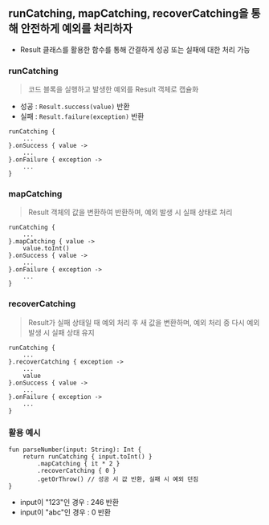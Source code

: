 ## runCatching, mapCatching, recoverCatching을 통해 안전하게 예외를 처리하자
- Result 클래스를 활용한 함수를 통해 간결하게 성공 또는 실패에 대한 처리 가능
### runCatching
> 코드 블록을 실행하고 발생한 예외를 Result 객체로 캡슐화
- 성공 : `Result.success(value)` 반환
- 실패 : `Result.failure(exception)` 반환
```
runCatching {
    ...
}.onSuccess { value ->
    ...
}.onFailure { exception ->
    ...
}
```
### mapCatching
> Result 객체의 값을 변환하여 반환하며, 예외 발생 시 실패 상태로 처리
```
runCatching {
    ...
}.mapCatching { value ->
    value.toInt()
}.onSuccess { value ->
    ...
}.onFailure { exception ->
    ...
}
```
### recoverCatching
> Result가 실패 상태일 때 예외 처리 후 새 값을 변환하며, 예외 처리 중 다시 예외 발생 시 실패 상태 유지
```
runCatching {
    ...
}.recoverCatching { exception ->
    ...
    value
}.onSuccess { value ->
    ...
}.onFailure { exception ->
    ...
}
```
### 활용 예시
```
fun parseNumber(input: String): Int {
    return runCatching { input.toInt() }
        .mapCatching { it * 2 }
        .recoverCatching { 0 }
        .getOrThrow() // 성공 시 값 반환, 실패 시 예외 던짐
}
```
- input이 "123"인 경우 : 246 반환
- input이 "abc"인 경우 : 0 반환
